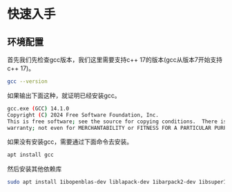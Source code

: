 # 快速入手

## 环境配置

首先我们先检查gcc版本，我们这里需要支持c++ 17的版本(gcc从版本7开始支持c++ 17)。

```bash
gcc --version
```

如果输出下面这种，就证明已经安装gcc。

```bash
gcc.exe (GCC) 14.1.0
Copyright (C) 2024 Free Software Foundation, Inc.
This is free software; see the source for copying conditions.  There is NO
warranty; not even for MERCHANTABILITY or FITNESS FOR A PARTICULAR PURPOSE.
```

如果没有安装gcc，需要通过下面命令去安装。

```bash
apt install gcc
```

然后安装其他依赖库

```bash
sudo apt install 1ibopenblas-dev liblapack-dev 1ibarpack2-dev 1ibsuper1u-dev
```
